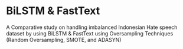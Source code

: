 # BiLSTM & FastText
A Comparative study on handling imbalanced Indonesian Hate speech dataset by using BiLSTM & FastText using Oversampling Techniques (Random Oversampling, SMOTE, and ADASYN)
